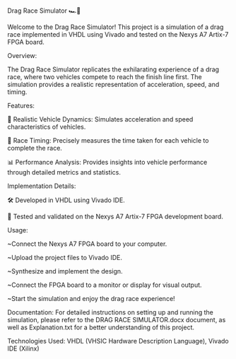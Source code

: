 Drag Race Simulator 🏎️💨

Welcome to the Drag Race Simulator! This project is a simulation of a drag race implemented in VHDL using Vivado and tested on the Nexys A7 Artix-7 FPGA board.


Overview:

The Drag Race Simulator replicates the exhilarating experience of a drag race, where two vehicles compete to reach the finish line first. The simulation provides a realistic representation of acceleration, speed, and timing.

Features:

🚗 Realistic Vehicle Dynamics: Simulates acceleration and speed characteristics of vehicles.

🏁 Race Timing: Precisely measures the time taken for each vehicle to complete the race.

📊 Performance Analysis: Provides insights into vehicle performance through detailed metrics and statistics.


Implementation Details:

🛠️ Developed in VHDL using Vivado IDE.

🧠 Tested and validated on the Nexys A7 Artix-7 FPGA development board.


Usage:

~Connect the Nexys A7 FPGA board to your computer.

~Upload the project files to Vivado IDE.

~Synthesize and implement the design.

~Connect the FPGA board to a monitor or display for visual output.

~Start the simulation and enjoy the drag race experience!

Documentation:
For detailed instructions on setting up and running the simulation, please refer to the DRAG RACE SIMULATOR.docx document, as well as Explanation.txt for a better understanding of this project.

Technologies Used:
VHDL (VHSIC Hardware Description Language),
Vivado IDE (Xilinx)
